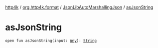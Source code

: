 [http4k](../../index.md) / [org.http4k.format](../index.md) / [JsonLibAutoMarshallingJson](index.md) / [asJsonString](./as-json-string.md)

# asJsonString

`open fun asJsonString(input: `[`Any`](https://kotlinlang.org/api/latest/jvm/stdlib/kotlin/-any/index.html)`): `[`String`](https://kotlinlang.org/api/latest/jvm/stdlib/kotlin/-string/index.html)